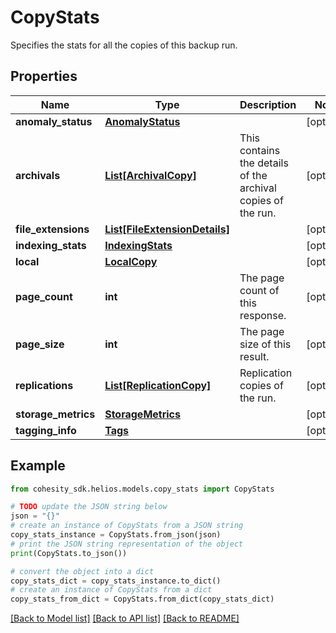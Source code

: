 # CopyStats

Specifies the stats for all the copies of this backup run.

## Properties

Name | Type | Description | Notes
------------ | ------------- | ------------- | -------------
**anomaly_status** | [**AnomalyStatus**](AnomalyStatus.md) |  | [optional] 
**archivals** | [**List[ArchivalCopy]**](ArchivalCopy.md) | This contains the details of the archival copies of the run. | [optional] 
**file_extensions** | [**List[FileExtensionDetails]**](FileExtensionDetails.md) |  | [optional] 
**indexing_stats** | [**IndexingStats**](IndexingStats.md) |  | [optional] 
**local** | [**LocalCopy**](LocalCopy.md) |  | [optional] 
**page_count** | **int** | The page count of this response. | [optional] 
**page_size** | **int** | The page size of this result. | [optional] 
**replications** | [**List[ReplicationCopy]**](ReplicationCopy.md) | Replication copies of the run. | [optional] 
**storage_metrics** | [**StorageMetrics**](StorageMetrics.md) |  | [optional] 
**tagging_info** | [**Tags**](Tags.md) |  | [optional] 

## Example

```python
from cohesity_sdk.helios.models.copy_stats import CopyStats

# TODO update the JSON string below
json = "{}"
# create an instance of CopyStats from a JSON string
copy_stats_instance = CopyStats.from_json(json)
# print the JSON string representation of the object
print(CopyStats.to_json())

# convert the object into a dict
copy_stats_dict = copy_stats_instance.to_dict()
# create an instance of CopyStats from a dict
copy_stats_from_dict = CopyStats.from_dict(copy_stats_dict)
```
[[Back to Model list]](../README.md#documentation-for-models) [[Back to API list]](../README.md#documentation-for-api-endpoints) [[Back to README]](../README.md)


